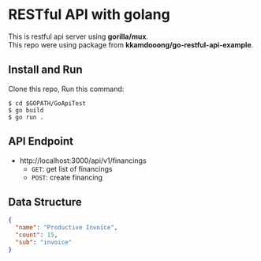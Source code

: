 # RESTful API with golang
This is restful api server using **gorilla/mux**.  
This repo were using package from **kkamdooong/go-restful-api-example**.

## Install and Run
Clone this repo,
Run this command:
```shell
$ cd $GOPATH/GoApiTest
$ go build
$ go run .
```

## API Endpoint
- http://localhost:3000/api/v1/financings
    - `GET`: get list of financings
    - `POST`: create financing

## Data Structure
```json
{
  "name": "Productive Invoice",
  "count": 15,
  "sub": "invoice"
}
```